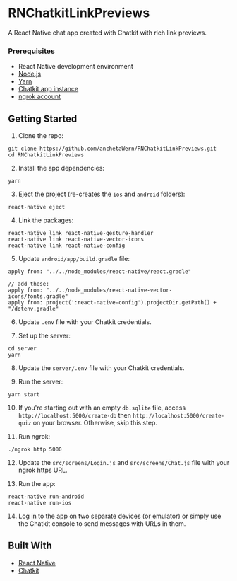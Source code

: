 # RNChatkitLinkPreviews
A React Native chat app created with Chatkit with rich link previews.

### Prerequisites

- React Native development environment
- [Node.js](https://nodejs.org/en/)
- [Yarn](https://yarnpkg.com/en/)
- [Chatkit app instance](https://pusher.com/chatkit)
- [ngrok account](https://ngrok.com/)

## Getting Started

1. Clone the repo:

```
git clone https://github.com/anchetaWern/RNChatkitLinkPreviews.git
cd RNChatkitLinkPreviews
```


2. Install the app dependencies:

```
yarn
```

3. Eject the project (re-creates the `ios` and `android` folders):

```
react-native eject
```

4. Link the packages:

```
react-native link react-native-gesture-handler
react-native link react-native-vector-icons
react-native link react-native-config
```

5. Update `android/app/build.gradle` file:

```
apply from: "../../node_modules/react-native/react.gradle"

// add these:
apply from: "../../node_modules/react-native-vector-icons/fonts.gradle"
apply from: project(':react-native-config').projectDir.getPath() + "/dotenv.gradle"
```

6. Update `.env` file with your Chatkit credentials.

7. Set up the server:

```
cd server
yarn
```

8. Update the `server/.env` file with your Chatkit credentials.

9. Run the server:

```
yarn start
```

10. If you're starting out with an empty `db.sqlite` file, access `http://localhost:5000/create-db` then `http://localhost:5000/create-quiz` on your browser. Otherwise, skip this step.

11. Run ngrok:

```
./ngrok http 5000
```

12. Update the `src/screens/Login.js` and `src/screens/Chat.js` file with your ngrok https URL.

13. Run the app:

```
react-native run-android
react-native run-ios
```

14. Log in to the app on two separate devices (or emulator) or simply use the Chatkit console to send messages with URLs in them.


## Built With

* [React Native](http://facebook.github.io/react-native/)
* [Chatkit](https://pusher.com/chatkit)
